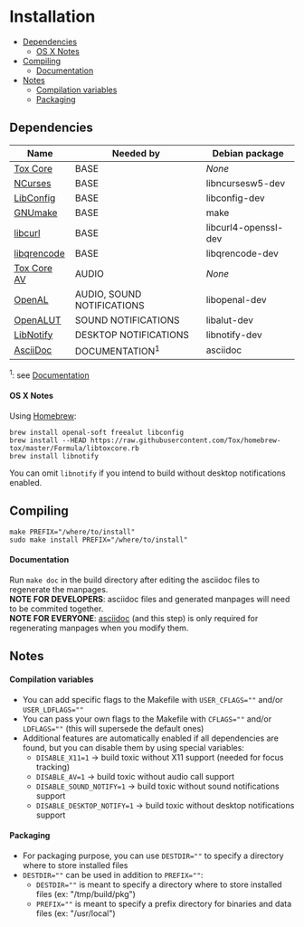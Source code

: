 # Installation
* [Dependencies](#dependencies)
  * [OS X Notes](#os-x-notes)
* [Compiling](#compiling)
  * [Documentation](#documentation)
* [Notes](#notes)
  * [Compilation variables](#compilation-variables)
  * [Packaging](#packaging)

## Dependencies
| Name                                                 | Needed by                  | Debian package      |
|------------------------------------------------------|----------------------------|---------------------|
| [Tox Core](https://github.com/toktok/c-toxcore)      | BASE                       | *None*              |
| [NCurses](https://www.gnu.org/software/ncurses)      | BASE                       | libncursesw5-dev    |
| [LibConfig](http://www.hyperrealm.com/libconfig)     | BASE                       | libconfig-dev       |
| [GNUmake](https://www.gnu.org/software/make)         | BASE                       | make                |
| [libcurl](http://curl.haxx.se/)                      | BASE                       | libcurl4-openssl-dev|
| [libqrencode](https://fukuchi.org/works/qrencode/)   | BASE                       | libqrencode-dev     |
| [Tox Core AV](https://github.com/toktok/c-toxcore)   | AUDIO                      | *None*              |
| [OpenAL](http://openal.org)                          | AUDIO, SOUND NOTIFICATIONS | libopenal-dev       |
| [OpenALUT](http://openal.org)                        | SOUND NOTIFICATIONS        | libalut-dev         |
| [LibNotify](https://developer.gnome.org/libnotify)   | DESKTOP NOTIFICATIONS      | libnotify-dev       |
| [AsciiDoc](http://asciidoc.org/index.html)           | DOCUMENTATION<sup>1</sup>  | asciidoc            |

<sup>1</sup>: see [Documentation](#documentation)

#### OS X Notes
Using [Homebrew](http://brew.sh):
```
brew install openal-soft freealut libconfig
brew install --HEAD https://raw.githubusercontent.com/Tox/homebrew-tox/master/Formula/libtoxcore.rb
brew install libnotify
```

You can omit `libnotify` if you intend to build without desktop notifications enabled.

## Compiling
```
make PREFIX="/where/to/install"
sudo make install PREFIX="/where/to/install"
```

#### Documentation
Run `make doc` in the build directory after editing the asciidoc files to regenerate the manpages.<br />
**NOTE FOR DEVELOPERS**: asciidoc files and generated manpages will need to be commited together.<br />
**NOTE FOR EVERYONE**: [asciidoc](http://asciidoc.org/index.html) (and this step) is only required for regenerating manpages when you modify them.

## Notes

#### Compilation variables
* You can add specific flags to the Makefile with `USER_CFLAGS=""` and/or `USER_LDFLAGS=""`
* You can pass your own flags to the Makefile with `CFLAGS=""` and/or `LDFLAGS=""` (this will supersede the default ones)
* Additional features are automatically enabled if all dependencies are found, but you can disable them by using special variables:
  * `DISABLE_X11=1` → build toxic without X11 support (needed for focus tracking)
  * `DISABLE_AV=1` → build toxic without audio call support
  * `DISABLE_SOUND_NOTIFY=1` → build toxic without sound notifications support
  * `DISABLE_DESKTOP_NOTIFY=1` → build toxic without desktop notifications support

#### Packaging
* For packaging purpose, you can use `DESTDIR=""` to specify a directory where to store installed files
* `DESTDIR=""` can be used in addition to `PREFIX=""`:
  * `DESTDIR=""` is meant to specify a directory where to store installed files (ex: "/tmp/build/pkg")
  * `PREFIX=""` is meant to specify a prefix directory for binaries and data files (ex: "/usr/local")
